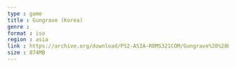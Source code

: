 ```yaml
---
type : game
title : Gungrave (Korea)
genre : 
format : iso
region : asia
link : https://archive.org/download/PS2-ASIA-ROMS321COM/Gungrave%20%28Korea%29.7z
size : 874MB
---
```

